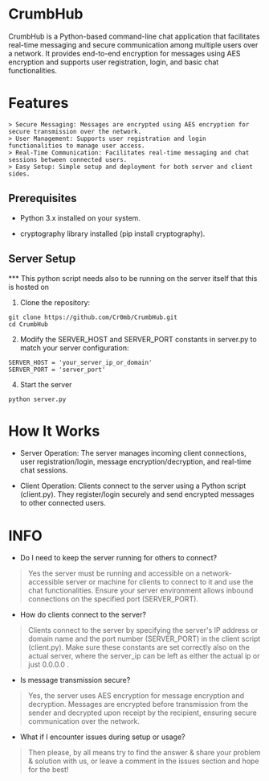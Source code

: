# CrumbHub
CrumbHub is a Python-based command-line chat application that facilitates real-time messaging and secure communication among multiple users over a network. It provides end-to-end encryption for messages using AES encryption and supports user registration, login, and basic chat functionalities.

# Features
```
> Secure Messaging: Messages are encrypted using AES encryption for secure transmission over the network.
> User Management: Supports user registration and login functionalities to manage user access.
> Real-Time Communication: Facilitates real-time messaging and chat sessions between connected users.
> Easy Setup: Simple setup and deployment for both server and client sides.
```

## Prerequisites

- Python 3.x installed on your system.

- cryptography library installed (pip install cryptography).

## Server Setup

*** This python script needs also to be running on the server itself that this is hosted on

1. Clone the repository:
```
git clone https://github.com/Cr0mb/CrumbHub.git
cd CrumbHub
```

2. Modify the SERVER_HOST and SERVER_PORT constants in server.py to match your server configuration:
```
SERVER_HOST = 'your_server_ip_or_domain'
SERVER_PORT = 'server_port'
```
  
4. Start the server
```
python server.py
```

# How It Works

- Server Operation: The server manages incoming client connections, user registration/login, message encryption/decryption, and real-time chat sessions.

- Client Operation: Clients connect to the server using a Python script (client.py). They register/login securely and send encrypted messages to other connected users.

# INFO

- Do I need to keep the server running for others to connect?

> Yes the server must be running and accessible on a network-accessible server or machine for clients to connect to it and use the chat functionalities. Ensure your server environment allows inbound connections on the specified port (SERVER_PORT).


- How do clients connect to the server?

> Clients connect to the server by specifying the server's IP address or domain name and the port number (SERVER_PORT) in the client script (client.py). Make sure these constants are set correctly also on the actual server, where the server_ip can be left as either the actual ip or just 0.0.0.0 .

- Is message transmission secure?

> Yes, the server uses AES encryption for message encryption and decryption. Messages are encrypted before transmission from the sender and decrypted upon receipt by the recipient, ensuring secure communication over the network.

- What if I encounter issues during setup or usage?

> Then please, by all means try to find the answer & share your problem & solution with us, or leave a comment in the issues section and hope for the best!
